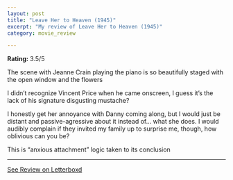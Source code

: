 ```yaml
---
layout: post
title: "Leave Her to Heaven (1945)"
excerpt: "My review of Leave Her to Heaven (1945)"
category: movie_review

---
```


**Rating:** 3.5/5

The scene with Jeanne Crain playing the piano is so beautifully staged with the open window and the flowers

I didn’t recognize Vincent Price when he came onscreen, I guess it’s the lack of his signature disgusting mustache?

I honestly get her annoyance with Danny coming along, but I would just be distant and passive-agressive about it instead of… what she does. I would audibly complain if they invited my family up to surprise me, though, how oblivious can you be?

This is “anxious attachment” logic taken to its conclusion

<hr>

[See Review on Letterboxd](https://boxd.it/3WEC9B)
